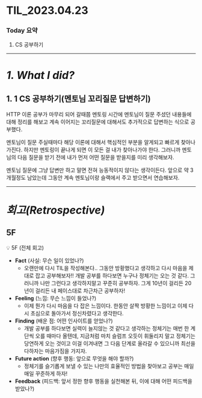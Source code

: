 # TIL_2023.04.23

### Today 요약

1. CS 공부하기

---

# **_1. What I did?_**

## 1. 1 CS 공부하기(멘토님 꼬리질문 답변하기)

HTTP 이론 공부가 마무리 되어 갈때쯤 멘토링 시간에 멘토님이 질문 주셨던 내용들에 대해 정리를 해보고 계속 이어지는 꼬리질문에 대해서도 추가적으로 답변하는 식으로 공부했다.

멘토님이 질문 주실때마다 해당 이론에 대해서 핵심적인 부분을 알게되고 빠르게 찾아나가진다. 하지만 멘토링이 끝나게 되면 이 모든 걸 내가 찾아나가야 한다. 그러니까 멘토님의 다음 질문을 받기 전에 내가 먼저 어떤 질문을 받을지를 미리 생각해보자.

멘토님 질문에 그냥 답변만 하고 말면 전혀 능동적이지 않다는 생각이든다. 앞으로 약 3개월정도 남았는데 그동안 계속 멘토님이랑 슬랙에서 주고 받으면서 연습해보자.

---

# _회고(Retrospective)_

## 5F

💡 5F (전체 회고)

>

- **Fact** (사실: 무슨 일이 있었나?)
  - 오랜만에 다시 TIL을 작성해본다.. 그동안 방황했다고 생각하고 다시 마음을 제대로 잡고 공부해보자!! 개발 공부를 하다보면 누구나 정체기는 오는 것 같다. 그러니까 나만 그런다고 생각하지말고 꾸준히 공부하자. 그게 10년이 걸리든 20년이 걸리든 내 페이스대로 차근차근 공부하자!
- **Feeling** (느낌: 무슨 느낌이 들었나?)
  - 이제 뭔가 다시 마음을 다 잡은 느낌이다. 한동안 살짝 방황한 느낌이고 이제 다시 초심으로 돌아가서 정신차렸다고 생각한다.
- **Finding** (배운 점: 어떤 인사이트를 얻었나?)
  - 개발 공부를 하다보면 실력이 늘지않는 것 같다고 생각하는 정체기는 매번 한 계단씩 오를 때마다 올텐데, 지금처럼 마치 슬럼프 오듯이 휘둘리지 말고 정체기는 당연하게 오는 것이고 이걸 이겨내면 그 다음 단계로 올라갈 수 있으니까 최선을 다하자는 마음가짐을 가지자.
- **Future action** (향후 행동: 앞으로 무엇을 해야 할까?)
  - 정체기를 슬기롭게 보낼 수 있는 나만의 효율적인 방법을 찾아보고 공부는 매일매일 꾸준하게 하자!
- **Feedback** (피드백: 앞서 정한 향후 행동을 실천해본 뒤, 이에 대해 어떤 피드백을 받았나?)
